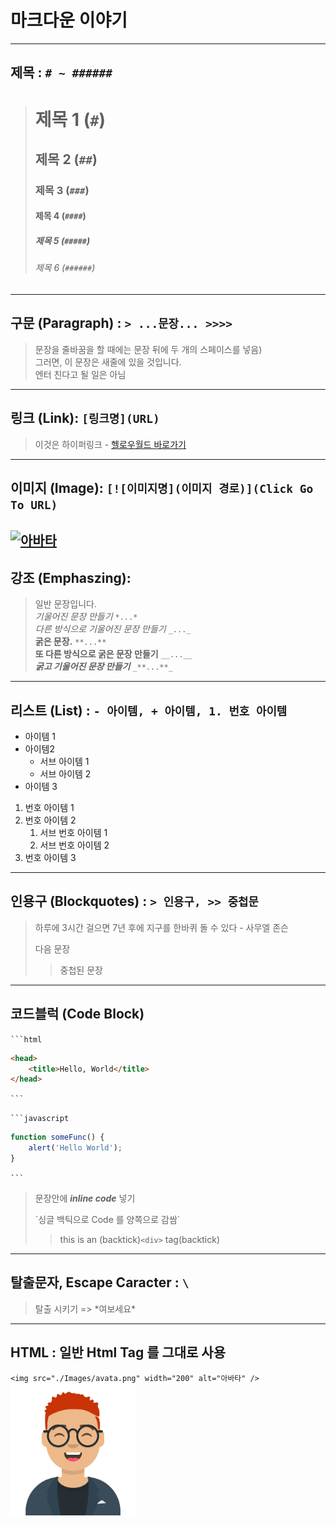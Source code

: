# 마크다운 이야기
---
## 제목 : `# ~ ######`

> # 제목 1 (`#`)
> ## 제목 2 (`##`)
> ### 제목 3 (`###`)
> #### 제목 4 (`####`)
> ##### 제목 5 (`#####`)
> ###### 제목 6 (`######`)
---
## 구문 (Paragraph) : `> ...문장... >>>>`
> 문장을 줄바꿈을 할 때에는 문장 뒤에 두 개의 스페이스를 넣음)  
> 그러면, 이 문장은 새줄에 있을 것입니다.  
> 엔터 친다고 될 일은 아님
---
## 링크 (Link): `[링크명](URL)`
> 이것은 하이퍼링크 - [헬로우월드 바로가기](https://vivabm.com) 
---
## 이미지 (Image): `[![이미지명](이미지 경로)](Click Go To URL)`
[![아바타](./Images/key-gen.ico)](https://vivabm.com)
<br/>
---
## 강조 (Emphaszing): 
> 일반 문장입니다.  
*기울어진 문장 만들기* `*...*`  
_다른 방식으로 기울어진 문장 만들기_  `_..._`   
**굵은 문장.**  `**...**`  
__또 다른 방식으로 굵은 문장 만들기__ `__...__`  
_**굵고 기울어진 문장 만들기**_ `_**...**_`
---
## 리스트 (List) : `- 아이템, + 아이템, 1. 번호 아이템`
- 아이템 1
- 아이템2
  - 서브 아이템 1
  - 서브 아이템 2
- 아이템 3

1. 번호 아이템 1
2. 번호 아이템 2
   1. 서브 번호 아이템 1
   2. 서브 번호 아이템 2
3. 번호 아이템 3  

---
## 인용구 (Blockquotes) : `> 인용구, >> 중첩문`
> 하루에 3시간 걸으면 7년 후에 지구를 한바퀴 돌 수 있다 - 사무엘 존슨   
>
> 다음 문장
>
>> 중첩된 문장
---
## 코드블럭 (Code Block)

` ```html `
```html
<head>
    <title>Hello, World</title>
</head>
```
` ``` `

` ```javascript `
```javascript
function someFunc() {
    alert('Hello World');
}
```
` ``` `

> 문장안에 __*inline code*__ 넣기
>  
> \`싱글 백틱으로 Code 를 양쪽으로 감쌈\`
> 
>> this is an (backtick)`<div>` tag(backtick) 
---
## 탈출문자, Escape Caracter : `\`
> 탈출 시키기 => \*여보세요\*  
---

## HTML : 일반 Html Tag 를 그대로 사용
`<img src="./Images/avata.png" width="200" alt="아바타" />`  
<img src="./Images/avata.png" width="200" alt="아바타" />  

